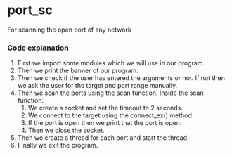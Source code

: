 # port_sc
For scanning the open port of any network 
### Code explanation
1. First we import some modules which we will use in our program.
2. Then we print the banner of our program.
3. Then we check if the user has entered the arguments or not. If not then we ask the user for the target and port range manually.
4. Then we scan the ports using the scan function. Inside the scan function:
    1. We create a socket and set the timeout to 2 seconds.
    2. We connect to the target using the connect_ex() method.
    3. If the port is open then we print that the port is open.
    4. Then we close the socket.
5. Then we create a thread for each port and start the thread.
6. Finally we exit the program.
###
